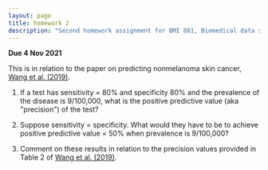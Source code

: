 ```yaml
---
layout: page
title: homework 2
description: "Second homework assignment for BMI 881, Biomedical data science scholarly literature, on calculating positive predictive value"
---
```


**Due 4 Nov 2021**

This is in relation to the paper on predicting nonmelanoma skin
cancer, [Wang et al.
(2019)](https://doi.org/10.1001/jamadermatol.2019.2335).

1. If a test has sensitivity = 80% and specificity 80% and the
prevalence of the disease is 9/100,000, what is the positive
predictive value (aka "precision") of the test?

2. Suppose sensitivity = specificity. What would they have to be to
achieve positive predictive value = 50% when prevalence is 9/100,000?

3. Comment on these results in relation to the precision values
   provided in Table 2 of [Wang et al.
   (2019)](https://doi.org/10.1001/jamadermatol.2019.2335).
